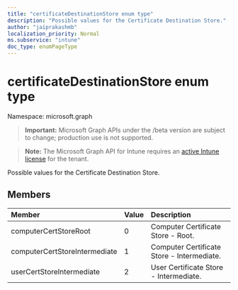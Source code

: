 ```yaml
---
title: "certificateDestinationStore enum type"
description: "Possible values for the Certificate Destination Store."
author: "jaiprakashmb"
localization_priority: Normal
ms.subservice: "intune"
doc_type: enumPageType
---
```


# certificateDestinationStore enum type

Namespace: microsoft.graph
> **Important:** Microsoft Graph APIs under the /beta version are subject to change; production use is not supported.

> **Note:** The Microsoft Graph API for Intune requires an [active Intune license](https://go.microsoft.com/fwlink/?linkid=839381) for the tenant.


Possible values for the Certificate Destination Store.

## Members
|Member|Value|Description|
|:---|:---|:---|
|computerCertStoreRoot|0|Computer Certificate Store - Root.|
|computerCertStoreIntermediate|1|Computer Certificate Store - Intermediate.|
|userCertStoreIntermediate|2|User Certificate Store - Intermediate.|
